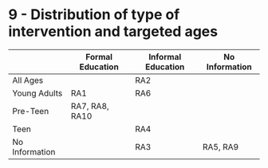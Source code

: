 # 9 - Distribution of type of intervention and targeted ages
|  | Formal Education | Informal Education | No Information |
|---|---|---|---|
| All Ages |  | RA2 |  |
| Young Adults | RA1 | RA6 |  |
| Pre-Teen | RA7, RA8, RA10 |  |  |
| Teen |  | RA4 |  |
| No Information |  | RA3 | RA5, RA9 |
